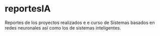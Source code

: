 # reportesIA
Reportes de los proyectos realizados e e curso de Sistemas basados en redes neuronales así como los de sistemas inteligentes.

